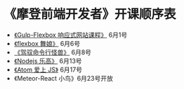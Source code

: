 # 《摩登前端开发者》开课顺序表

- [《Gulp-Flexbox 响应式网站课程》](http://haoqicat.com/gulp-flex-res) 6月1号
- [《flexbox 舞娘》](haoqicat.com/flexbox-dancer) 6月6号
- [《驾驭命令行怪兽》](http://haoqicat.com/ride-cli-monster) 6月8号
- [《Nodejs 乐高》](http://haoqicat.com/nodejs-lego) 6月13号
- [《Atom 爱上 JS》](http://haoqicat.com/atom-love-js) 6月17号
- 《Meteor-React 小鸟》6月23号开放